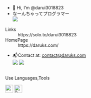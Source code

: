 - 👋 Hi, I’m @darui3018823
- なーんちゃってプログラマー<br>
![](http://github-profile-summary-cards.vercel.app/api/cards/profile-details?username=darui3018823&theme=blue_green)
<dl>
  <dt>Links</dt>
  <dd>https://solo.to/darui3018823</dd></dd>
  <dt>HomePage</dt>
  <dd>https://daruks.com/</dd>
</dl>

- 📬Contact at: [contact@daruks.com](mailto:contact@daruks.com)<br>
![](http://github-profile-summary-cards.vercel.app/api/cards/repos-per-language?username=darui3018823&theme=blue_green)
![](http://github-profile-summary-cards.vercel.app/api/cards/most-commit-language?username=darui3018823&theme=blue_green)<br><br>

Use Languages,Tools<br>
<style>
  .custom-size {
    width: 25px;
    height: 25px;
  }
</style>
<img src="(https://a0.awsstatic.com/libra-css/images/site/touch-icon-ipad-144-smile.png" alt="aws" class="custom-size">
<img src="https://www.python.org/static/apple-touch-icon-144x144-precomposed.png" alt="Python" class="custom-size">
